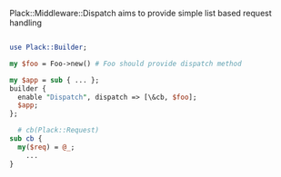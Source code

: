 Plack::Middleware::Dispatch aims to provide simple list based request handling


```perl

use Plack::Builder;

my $foo = Foo->new() # Foo should provide dispatch method

my $app = sub { ... };
builder {
  enable "Dispatch", dispatch => [\&cb, $foo];
  $app;
};

  # cb(Plack::Request)
sub cb {
  my($req) = @_;
    ...
}

```

